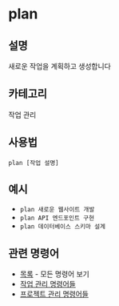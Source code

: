 # plan

## 설명
새로운 작업을 계획하고 생성합니다

## 카테고리
작업 관리

## 사용법
```
plan [작업 설명]
```

## 예시
- `plan 새로운 웹사이트 개발`
- `plan API 엔드포인트 구현`
- `plan 데이터베이스 스키마 설계`

## 관련 명령어
- [목록](list.md) - 모든 명령어 보기
- [작업 관리 명령어들](../task-management.md)
- [프로젝트 관리 명령어들](../project-management.md)
